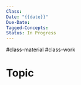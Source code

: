 ```yaml
---
Class: 
Date: "{{date}}"
Due-Date: 
Tagged-Concepts: 
Status: In Progress
---
```

#class-material #class-work 

# Topic